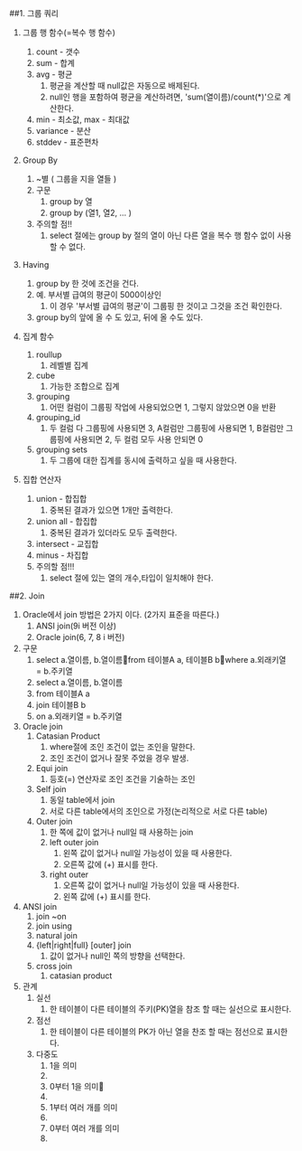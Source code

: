 ##1. 그룹 쿼리
1. 그룹 행 함수(=복수 행 함수)
	1. count - 갯수
	2. sum - 합계
	3. avg - 평균
		1. 평균을 계산할 때 null값은 자동으로 배제된다.
		2. null인 행을 포함하여 평균을 계산하려면, 'sum(열이름)/count(*)'으로 계산한다.
	4. min - 최소값, max - 최대값
	5. variance - 분산
	6. stddev - 표준편차
	
2. Group By
	1. ~별 ( 그룹을 지을 열들 )
	2. 구문
		1. group by 열
		2. group by (열1, 열2, … )
	3. 주의할 점!!
		1. select 절에는 group by 절의 열이 아닌 다른 열을 복수 행 함수 없이 사용 할 수 없다.
3. Having
	1. group by 한 것에 조건을 건다.
	2. 예. 부서별 급여의 평균이 5000이상인
		1. 이 경우 '부서별 급여의 평균'이 그룹핑 한 것이고 그것을 조건 확인한다.
	3. group by의 앞에 올 수 도 있고, 뒤에 올 수도 있다.
4. 집계 함수
	1. roullup
		1. 레벨별 집계
	2. cube
		1. 가능한 조합으로 집계
	3. grouping
		1. 어떤 컬럼이 그룹핑 작업에 사용되었으면 1, 그렇지 않았으면 0을 반환
	4. grouping_id
		1. 두 컬럼 다 그룹핑에 사용되면 3, A컬럼만 그룹핑에 사용되면 1, B컬럼만 그룹핑에 사용되면 2, 두 컬럼 모두 사용 안되면 0
	5. grouping sets
		1. 두 그룹에 대한 집계를 동시에 출력하고 싶을 때 사용한다.
5. 집합 연산자
	1. union - 합집합
		1. 중복된 결과가 있으면 1개만 출력한다.
	2. union all - 합집합
		1. 중복된 결과가 있더라도 모두 출력한다.
	3. intersect - 교집합
	4. minus - 차집합
	5. 주의할 점!!!
		1. select 절에 있는 열의 개수,타입이 일치해야 한다.


##2. Join
1. Oracle에서 join 방법은 2가지 이다. (2가지 표준을 따른다.)
	1. ANSI join(9i 버전 이상)
	2. Oracle join(6, 7, 8 i 버전)
2. 구문
	1. select a.열이름, b.열이름from 테이블A a, 테이블B bwhere a.외래키열 = b.주키열
	2. select a.열이름, b.열이름
	3. from 테이블A a
	4. join 테이블B b
	5. on a.외래키열 = b.주키열
3. Oracle join
	1. Catasian Product
		1. where절에 조인 조건이 없는 조인을 말한다.
		2. 조인 조건이 없거나 잘못 주었을 경우 발생.
	2. Equi join
		1. 등호(=) 연산자로 조인 조건을 기술하는 조인
	3. Self join
		1. 동일 table에서 join
		2. 서로 다른 table에서의 조인으로 가정(논리적으로 서로 다른 table)
	4. Outer join
		1. 한 쪽에 값이 없거나 null일 때 사용하는 join
		2. left outer join
			1. 왼쪽 값이 없거나 null일 가능성이 있을 때 사용한다.
			2. 오른쪽 값에 (+) 표시를 한다.
		3. right outer
			1. 오른쪽 값이 없거나 null일 가능성이 있을 때 사용한다.
			2. 왼쪽 값에 (+) 표시를 한다.
4. ANSI join
	1. join ~on
	2. join using
	3. natural join
	4. {left|right|full} [outer] join
		1. 값이 없거나 null인 쪽의 방향을 선택한다.
	5. cross join
		1. catasian product
5. 관계
	1. 실선
		1. 한 테이블이 다른 테이블의 주키(PK)열을 참조 할 때는 실선으로 표시한다.
	2. 점선
		1. 한 테이블이 다른 테이블의 PK가 아닌 열을 찬조 할 때는 점선으로 표시한다.
	3. 다중도
		1. 1을 의미
		2. 
		3. 0부터 1을 의미
		4. 
		5. 1부터 여러 개를 의미
		6. 
		7. 0부터 여러 개를 의미
		8. 
